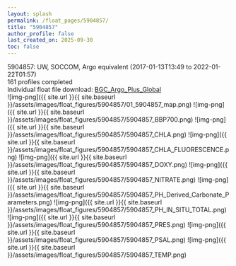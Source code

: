 ```yaml
---
layout: splash
permalink: /float_pages/5904857/
title: "5904857"
author_profile: false
last_created_on: 2025-09-30
toc: false
---
```

 
5904857: UW, SOCCOM, Argo equivalent (2017-01-13T13:49 to 2022-01-22T01:57)\
161 profiles completed\
Individual float file download: [BGC_Argo_Plus_Global](https://ftp.soest.hawaii.edu/bgc_argo_plus/Individual_Floats/outliers_removed/5904857_Sprof_processed.nc)\
![img-png]({{ site.url }}{{ site.baseurl }}/assets/images/float_figures/5904857/01_5904857_map.png)
![img-png]({{ site.url }}{{ site.baseurl }}/assets/images/float_figures/5904857/5904857_BBP700.png)
![img-png]({{ site.url }}{{ site.baseurl }}/assets/images/float_figures/5904857/5904857_CHLA.png)
![img-png]({{ site.url }}{{ site.baseurl }}/assets/images/float_figures/5904857/5904857_CHLA_FLUORESCENCE.png)
![img-png]({{ site.url }}{{ site.baseurl }}/assets/images/float_figures/5904857/5904857_DOXY.png)
![img-png]({{ site.url }}{{ site.baseurl }}/assets/images/float_figures/5904857/5904857_NITRATE.png)
![img-png]({{ site.url }}{{ site.baseurl }}/assets/images/float_figures/5904857/5904857_PH_Derived_Carbonate_Parameters.png)
![img-png]({{ site.url }}{{ site.baseurl }}/assets/images/float_figures/5904857/5904857_PH_IN_SITU_TOTAL.png)
![img-png]({{ site.url }}{{ site.baseurl }}/assets/images/float_figures/5904857/5904857_PRES.png)
![img-png]({{ site.url }}{{ site.baseurl }}/assets/images/float_figures/5904857/5904857_PSAL.png)
![img-png]({{ site.url }}{{ site.baseurl }}/assets/images/float_figures/5904857/5904857_TEMP.png)
